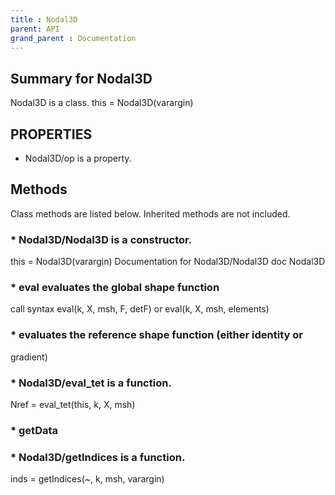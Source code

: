 ```yaml
---
title : Nodal3D
parent: API
grand_parent : Documentation
---
```

## Summary for Nodal3D
Nodal3D is a class.
this = Nodal3D(varargin)
## PROPERTIES
* Nodal3D/op is a property.

## Methods
Class methods are listed below. Inherited methods are not included.
### * Nodal3D/Nodal3D is a constructor.
this = Nodal3D(varargin)
Documentation for Nodal3D/Nodal3D
doc Nodal3D

### * eval evaluates the global shape function
call syntax
eval(k, X, msh, F, detF) or
eval(k, X, msh, elements)

### * evaluates the reference shape function (either identity or
gradient)

### * Nodal3D/eval_tet is a function.
Nref = eval_tet(this, k, X, msh)

### * getData

### * Nodal3D/getIndices is a function.
inds = getIndices(~, k, msh, varargin)

